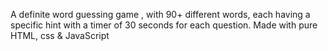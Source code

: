 A definite word guessing game , with 90+ different words, each having a specific hint with a timer of 30 seconds for each question.
Made with pure HTML, css & JavaScript
